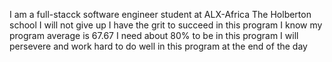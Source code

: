 I am a full-stacck software engineer student at ALX-Africa  The Holberton school
I will not give up I have the grit to succeed in this program
I know my program average is 67.67
I need about 80% to be in this program
I will persevere and work hard to do well in this program at the end of the day
